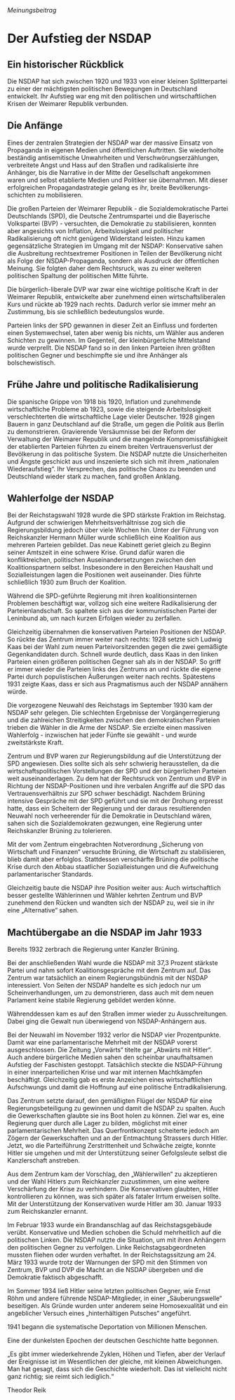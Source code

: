 _Meinungsbeitrag_ 

# Der Aufstieg der NSDAP

## Ein historischer Rückblick

 Die NSDAP hat sich zwischen 1920 und 1933 von einer kleinen Splitterpartei zu einer der mächtigsten politischen Bewegungen in Deutschland entwickelt. Ihr Aufstieg war eng mit den politischen und wirtschaftlichen Krisen der Weimarer Republik verbunden.

## Die Anfänge

 Eines der zentralen Strategien der NSDAP war der massive Einsatz von Propaganda in eigenen Medien und öffentlichen Auftritten. Sie wiederholte beständig antisemitische Unwahrheiten und Verschwörungserzählungen, verbreitete Angst und Hass auf den Straßen und radikalisierte ihre Anhänger, bis die Narrative in der Mitte der Gesellschaft angekommen waren und selbst etablierte Medien und Politiker sie übernahmen. Mit dieser erfolgreichen Propaganda­strategie gelang es ihr, breite Bevölkerungs­schichten zu mobilisieren.

 Die großen Parteien der Weimarer Republik - die Sozialdemokratische Partei Deutschlands (SPD), die Deutsche Zentrumspartei und die Bayerische Volkspartei (BVP) - versuchten, die Demokratie zu stabilisieren, konnten aber angesichts von Inflation, Arbeitslosigkeit und politischer Radikalisierung oft nicht genügend Widerstand leisten. Hinzu kamen gegensätzliche Strategien im Umgang mit der NSDAP: Konservative sahen die Ausbreitung rechtsextremer Positionen in Teilen der Bevölkerung nicht als Folge der NSDAP-Propaganda, sondern als Ausdruck der öffentlichen Meinung. Sie folgten daher dem Rechtsruck, was zu einer weiteren politischen Spaltung der politischen Mitte führte.

 Die bürgerlich-liberale DVP war zwar eine wichtige politische Kraft in der Weimarer Republik, entwickelte aber zunehmend einen wirtschaftsliberalen Kurs und rückte ab 1929 nach rechts. Dadurch verlor sie immer mehr an Zustimmung, bis sie schließlich bedeutungslos wurde.

 Parteien links der SPD gewannen in dieser Zeit an Einfluss und forderten einen Systemwechsel, taten aber wenig bis nichts, um Wähler aus anderen Schichten zu gewinnen. Im Gegenteil, der kleinbürgerliche Mittelstand wurde verprellt. Die NSDAP fand so in den linken Parteien ihren größten politischen Gegner und beschimpfte sie und ihre Anhänger als bolschewistisch.

## Frühe Jahre und politische Radikalisierung

 Die spanische Grippe von 1918 bis 1920, Inflation und zunehmende wirtschaftliche Probleme ab 1923, sowie die steigende Arbeitslosigkeit verschlechterten die wirtschaftliche Lage vieler Deutscher. 1928 gingen Bauern in ganz Deutschland auf die Straße, um gegen die Politik aus Berlin zu demonstrieren. Gravierende Versäumnisse bei der Reform der Verwaltung der Weimarer Republik und die mangelnde Kompromissfähigkeit der etablierten Parteien führten zu einem breiten Vertrauensverlust der Bevölkerung in das politische System. Die NSDAP nutzte die Unsicherheiten und Ängste geschickt aus und inszenierte sich sich mit ihrem „nationalen Wiederaufstieg“. Ihr Versprechen, das politische Chaos zu beenden und Deutschland wieder stark zu machen, fand großen Anklang.

## Wahlerfolge der NSDAP

 Bei der Reichstagswahl 1928 wurde die SPD stärkste Fraktion im Reichstag. Aufgrund der schwierigen Mehrheitsverhältnisse zog sich die Regierungsbildung jedoch über viele Wochen hin. Unter der Führung von Reichskanzler Hermann Müller wurde schließlich eine Koalition aus mehreren Parteien gebildet. Das neue Kabinett geriet gleich zu Beginn seiner Amtszeit in eine schwere Krise. Grund dafür waren die konfliktreichen, politischen Auseinandersetzungen zwischen den Koalitionspartnern selbst. Insbesondere in den Bereichen Haushalt und Sozialleistungen lagen die Positionen weit auseinander. Dies führte schließlich 1930 zum Bruch der Koalition.

 Während die SPD-geführte Regierung mit ihren koalitionsinternen Problemen beschäftigt war, vollzog sich eine weitere Radikalisierung der Parteienlandschaft. So spaltete sich aus der kommunistischen Partei der Leninbund ab, um nach kurzen Erfolgen wieder zu zerfallen.

 Gleichzeitig übernahmen die konservativen Parteien Positionen der NSDAP. So rückte das Zentrum immer weiter nach rechts: 1928 setzte sich Ludwig Kaas bei der Wahl zum neuen Parteivorsitzenden gegen die zwei gemäßigte Gegenkandidaten durch. Schnell wurde deutlich, dass Kaas in den linken Parteien einen größeren politischen Gegner sah als in der NSDAP. So griff er immer wieder die Parteien links des Zentrums an und rückte die eigene Partei durch populistischen Äußerungen weiter nach rechts. Spätestens 1931 zeigte Kaas, dass er sich aus Pragmatismus auch der NSDAP annähern würde.

 Die vorgezogene Neuwahl des Reichstags im September 1930 kam der NSDAP sehr gelegen. Die schlechten Ergebnisse der Vorgängerregierung und die zahlreichen Streitigkeiten zwischen den demokratischen Parteien trieben die Wähler in die Arme der NSDAP. Sie erzielte einen massiven Wahlerfolg - inzwischen hat jeder Fünfte sie gewählt - und wurde zweitstärkste Kraft.

 Zentrum und BVP waren zur Regierungsbildung auf die Unterstützung der SPD angewiesen. Dies sollte sich als sehr schwierig herausstellen, da die wirtschaftspolitischen Vorstellungen der SPD und der bürgerlichen Parteien weit auseinanderlagen. Zu dem hat der Rechtsruck von Zentrum und BVP in Richtung der NSDAP-Positionen und ihre verbalen Angriffe auf die SPD das Vertrauensverhältnis zur SPD schwer beschädigt. Nachdem Brüning intensive Gespräche mit der SPD geführt und sie mit der Drohung erpresst hatte, dass ein Scheitern der Regierung und der daraus resultierenden Neuwahl noch verheerender für die Demokratie in Deutschland wären, sahen sich die Sozialdemokraten gezwungen, eine Regierung unter Reichskanzler Brüning zu tolerieren.

 Mit der vom Zentrum eingebrachten Notverordnung „Sicherung von Wirtschaft und Finanzen“ versuchte Brüning, die Wirtschaft zu stabilisieren, blieb damit aber erfolglos. Stattdessen verschärfte Brüning die politische Krise durch den Abbau staatlicher Sozialleistungen und die Aufweichung parlamentarischer Standards.

 Gleichzeitig baute die NSDAP ihre Position weiter aus: Auch wirtschaftlich besser gestellte Wählerinnen und Wähler kehrten Zentrum und BVP zunehmend den Rücken und wandten sich der NSDAP zu, weil sie in ihr eine „Alternative“ sahen.

## Machtübergabe an die NSDAP im Jahr 1933

Bereits 1932 zerbrach die Regierung unter Kanzler Brüning.

 Bei der anschließenden Wahl wurde die NSDAP mit 37,3 Prozent stärkste Partei und nahm sofort Koalitionsgespräche mit dem Zentrum auf. Das Zentrum war tatsächlich an einem Regierungsbündnis mit der NSDAP interessiert. Von Seiten der NSDAP handelte es sich jedoch nur um Scheinverhandlungen, um zu demonstrieren, dass auch mit dem neuen Parlament keine stabile Regierung gebildet werden könne.

 Währenddessen kam es auf den Straßen immer wieder zu Ausschreitungen. Dabei ging die Gewalt nun überwiegend von NSDAP-Anhängern aus.

 Bei der Neuwahl im November 1932 verlor die NSDAP vier Prozentpunkte. Damit war eine parlamentarische Mehrheit mit der NSDAP vorerst ausgeschlossen. Die Zeitung „Vorwärts“ titelte gar „Abwärts mit Hitler“. Auch andere bürgerliche Medien sahen den scheinbar unaufhaltsamen Aufstieg der Faschisten gestoppt. Tatsächlich steckte die NSDAP-Führung in einer innerparteilichen Krise und war mit internen Machtkämpfen beschäftigt. Gleichzeitig gab es erste Anzeichen eines wirtschaftlichen Aufschwungs und damit die Hoffnung auf eine politische Entradikalisierung.

 Das Zentrum setzte darauf, den gemäßigten Flügel der NSDAP für eine Regierungs­be­teiligung zu gewinnen und damit die NSDAP zu spalten. Auch die Gewerkschaften glaubte sie ins Boot holen zu können. Ziel war es, eine Regierung quer durch alle Lager zu bilden, möglichst mit einer parlamentarischen Mehrheit. Das Querfrontkonzept scheiterte jedoch am Zögern der Gewerkschaften und an der Entmachtung Strassers durch Hitler. Jetzt, wo die Parteiführung Zerstrittenheit und Schwäche zeigte, konnte Hitler sie umgehen und mit der Unterstützung seiner Gefolgsleute selbst die Kanzlerschaft anstreben.

 Aus dem Zentrum kam der Vorschlag, den „Wählerwillen“ zu akzeptieren und der Wahl Hitlers zum Reichkanzler zuzustimmen, um eine weitere Verschärfung der Krise zu verhindern. Die Konservativen glaubten, Hitler kontrollieren zu können, was sich später als fataler Irrtum erweisen sollte. Mit der Unterstützung der Konservativen wurde Hitler am 30\. Januar 1933 zum Reichskanzler ernannt.

 Im Februar 1933 wurde ein Brandanschlag auf das Reichstagsgebäude verübt. Konservative und Medien schoben die Schuld mehrheitlich auf die politischen Linken. Die NSDAP nutzte die Situation, um mit ihren Anhängern den politischen Gegner zu verfolgen. Linke Reichstags­abgeordneten mussten fliehen oder wurden verhaftet. In der Reichstags­sitzung am 24\. März 1933 wurde trotz der Warnungen der SPD mit den Stimmen von Zentrum, BVP und DVP die Macht an die NSDAP übergeben und die Demokratie faktisch abgeschafft.

 Im Sommer 1934 ließ Hitler seine letzten politischen Gegner, wie Ernst Röhm und andere führende NSDAP-Mitglieder, in einer „Säuberungswelle“ beseitigen. Als Gründe wurden unter anderem seine Homosexualität und ein angeblicher Versuch eines „hinterhältigen Putsches“ angeführt.

1941 begann die systematische Deportation von Millionen Menschen.

Eine der dunkelsten Epochen der deutschen Geschichte hatte begonnen.

„Es gibt immer wiederkehrende Zyklen, Höhen und Tiefen, aber der Verlauf der Ereignisse ist im Wesentlichen der gleiche, mit kleinen Abweichungen.  
Man hat gesagt, dass sich die Geschichte wiederholt. Das ist vielleicht nicht ganz richtig; sie reimt sich lediglich.“ 

Theodor Reik